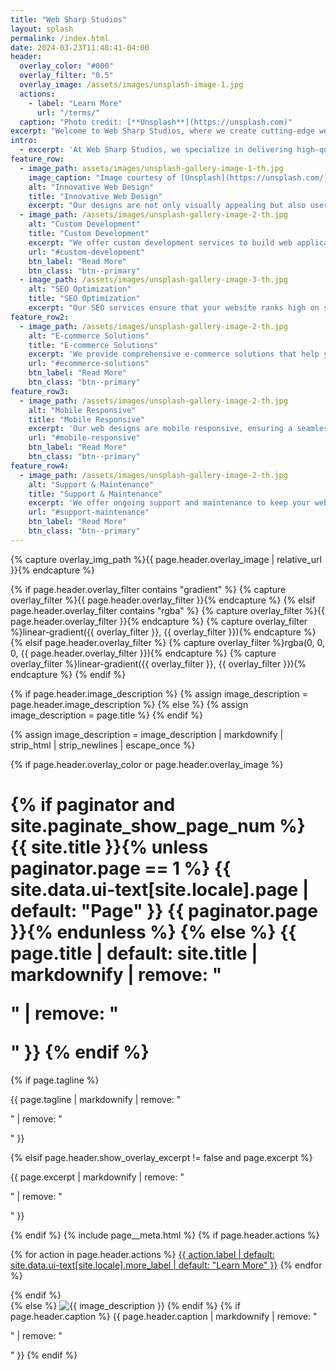 ```yaml
---
title: "Web Sharp Studios"
layout: splash
permalink: /index.html
date: 2024-03-23T11:48:41-04:00
header:
  overlay_color: "#000"
  overlay_filter: "0.5"
  overlay_image: /assets/images/unsplash-image-1.jpg
  actions:
    - label: "Learn More"
      url: "/terms/"
  caption: "Photo credit: [**Unsplash**](https://unsplash.com)"
excerpt: "Welcome to Web Sharp Studios, where we create cutting-edge web solutions tailored to your needs."
intro: 
  - excerpt: 'At Web Sharp Studios, we specialize in delivering high-quality web development services that drive success for your business. Our team is dedicated to providing innovative solutions that meet your unique requirements.'
feature_row:
  - image_path: assets/images/unsplash-gallery-image-1-th.jpg
    image_caption: "Image courtesy of [Unsplash](https://unsplash.com/)"
    alt: "Innovative Web Design"
    title: "Innovative Web Design"
    excerpt: "Our designs are not only visually appealing but also user-friendly and optimized for performance."
  - image_path: /assets/images/unsplash-gallery-image-2-th.jpg
    alt: "Custom Development"
    title: "Custom Development"
    excerpt: "We offer custom development services to build web applications that align perfectly with your business goals."
    url: "#custom-development"
    btn_label: "Read More"
    btn_class: "btn--primary"
  - image_path: /assets/images/unsplash-gallery-image-3-th.jpg
    alt: "SEO Optimization"
    title: "SEO Optimization"
    excerpt: "Our SEO services ensure that your website ranks high on search engines, driving more traffic to your site."
feature_row2:
  - image_path: /assets/images/unsplash-gallery-image-2-th.jpg
    alt: "E-commerce Solutions"
    title: "E-commerce Solutions"
    excerpt: 'We provide comprehensive e-commerce solutions that help you sell your products online with ease.'
    url: "#ecommerce-solutions"
    btn_label: "Read More"
    btn_class: "btn--primary"
feature_row3:
  - image_path: /assets/images/unsplash-gallery-image-2-th.jpg
    alt: "Mobile Responsive"
    title: "Mobile Responsive"
    excerpt: 'Our web designs are mobile responsive, ensuring a seamless experience across all devices.'
    url: "#mobile-responsive"
    btn_label: "Read More"
    btn_class: "btn--primary"
feature_row4:
  - image_path: /assets/images/unsplash-gallery-image-2-th.jpg
    alt: "Support & Maintenance"
    title: "Support & Maintenance"
    excerpt: 'We offer ongoing support and maintenance to keep your website running smoothly.'
    url: "#support-maintenance"
    btn_label: "Read More"
    btn_class: "btn--primary"
---
```


{% capture overlay_img_path %}{{ page.header.overlay_image | relative_url }}{% endcapture %}

{% if page.header.overlay_filter contains "gradient" %}
  {% capture overlay_filter %}{{ page.header.overlay_filter }}{% endcapture %}
{% elsif page.header.overlay_filter contains "rgba" %}
  {% capture overlay_filter %}{{ page.header.overlay_filter }}{% endcapture %}
  {% capture overlay_filter %}linear-gradient({{ overlay_filter }}, {{ overlay_filter }}){% endcapture %}
{% elsif page.header.overlay_filter %}
  {% capture overlay_filter %}rgba(0, 0, 0, {{ page.header.overlay_filter }}){% endcapture %}
  {% capture overlay_filter %}linear-gradient({{ overlay_filter }}, {{ overlay_filter }}){% endcapture %}
{% endif %}

{% if page.header.image_description %}
  {% assign image_description = page.header.image_description %}
{% else %}
  {% assign image_description = page.title %}
{% endif %}

{% assign image_description = image_description | markdownify | strip_html | strip_newlines | escape_once %}

<div class="page__hero{% if page.header.overlay_color or page.header.overlay_image %}--overlay{% endif %}"
  style="{% if page.header.overlay_color %}background-color: {{ page.header.overlay_color | default: 'transparent' }};{% endif %} {% if overlay_img_path %}background-image: {% if overlay_filter %}{{ overlay_filter }}, {% endif %}url('{{ overlay_img_path }}');{% endif %}"
>
  {% if page.header.overlay_color or page.header.overlay_image %}
    <div class="wrapper">
      <h1 id="page-title" class="page__title" itemprop="headline">
        {% if paginator and site.paginate_show_page_num %}
          {{ site.title }}{% unless paginator.page == 1 %} {{ site.data.ui-text[site.locale].page | default: "Page" }} {{ paginator.page }}{% endunless %}
        {% else %}
          {{ page.title | default: site.title | markdownify | remove: "<p>" | remove: "</p>" }}
        {% endif %}
      </h1>
      {% if page.tagline %}
        <p class="page__lead">{{ page.tagline | markdownify | remove: "<p>" | remove: "</p>" }}</p>
      {% elsif page.header.show_overlay_excerpt != false and page.excerpt %}
        <p class="page__lead">{{ page.excerpt | markdownify | remove: "<p>" | remove: "</p>" }}</p>
      {% endif %}
      {% include page__meta.html %}
      {% if page.header.actions %}
        <p>
        {% for action in page.header.actions %}
          <a href="{{ action.url | relative_url }}" class="btn btn--light-outline btn--large">{{ action.label | default: site.data.ui-text[site.locale].more_label | default: "Learn More" }}</a>
        {% endfor %}
        </p>
      {% endif %}
    </div>
  {% else %}
    <img src="{{ page.header.image | relative_url }}" alt="{{ image_description }}" class="page__hero-image">
  {% endif %}
  {% if page.header.caption %}
    <span class="page__hero-caption">{{ page.header.caption | markdownify | remove: "<p>" | remove: "</p>" }}</span>
  {% endif %}
</div>
